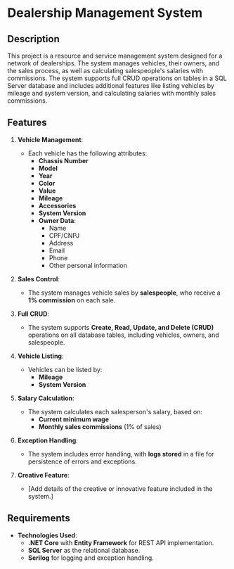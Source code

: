 # Dealership Management System

## Description
This project is a resource and service management system designed for a network of dealerships. The system manages vehicles, their owners, and the sales process, as well as calculating salespeople's salaries with commissions. The system supports full CRUD operations on tables in a SQL Server database and includes additional features like listing vehicles by mileage and system version, and calculating salaries with monthly sales commissions.

## Features
1. **Vehicle Management**:
   - Each vehicle has the following attributes:
     - **Chassis Number**
     - **Model**
     - **Year**
     - **Color**
     - **Value**
     - **Mileage**
     - **Accessories**
     - **System Version**
     - **Owner Data**:
       - Name
       - CPF/CNPJ
       - Address
       - Email
       - Phone
       - Other personal information

2. **Sales Control**:
   - The system manages vehicle sales by **salespeople**, who receive a **1% commission** on each sale.

3. **Full CRUD**:
   - The system supports **Create, Read, Update, and Delete (CRUD)** operations on all database tables, including vehicles, owners, and salespeople.

4. **Vehicle Listing**:
   - Vehicles can be listed by:
     - **Mileage**
     - **System Version**

5. **Salary Calculation**:
   - The system calculates each salesperson's salary, based on:
     - **Current minimum wage**
     - **Monthly sales commissions** (1% of sales)

6. **Exception Handling**:
   - The system includes error handling, with **logs stored** in a file for persistence of errors and exceptions.

7. **Creative Feature**:
   - [Add details of the creative or innovative feature included in the system.]

## Requirements
- **Technologies Used**:
  - **.NET Core** with **Entity Framework** for REST API implementation.
  - **SQL Server** as the relational database.
  - **Serilog** for logging and exception handling.
